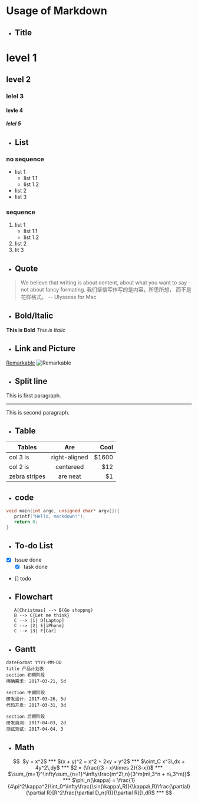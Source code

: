 # Usage of Markdown
- ## Title
# level 1
## level 2
### lelel 3
#### levle 4
##### lelel 5

- ## List
### no sequence
 - list 1
    + list 1.1
    + list 1.2
 - list 2
 - list 3

 ### sequence
 1. list 1
    * list 1.1
    * list 1.2
 2. list 2
 3. lit 3

- ## Quote
> We believe that writing is about content, about what you want to say - not about fancy formating.
> 我们坚信写作写的是内容，所思所想， 而不是花样格式。
> -- Ulyssess for Mac

- ## Bold/Italic
**This is Bold**
*This is Italic*

- ## Link and Picture
[Remarkable](http://remarkableapp.github.io/linux.html)
![Remarkable](http://remarkableapp.github.io/images/remarkable.png)

- ## Split line
This is first paragraph.
 ***
This is second paragraph.

- ## Table

| Tables        | Are           | Cool  |
| ------------- | :-----------: | -----:|
| col 3 is      | right-aligned | $1600 |
| col 2 is      | centereed     | $12   |
| zebra stripes | are neat      | $1    |

- ## code

 ```C
 void main(int argc, unsigned char* argv[]){
    printf("Hello, markdown!");
    return 0;
 }
 ```
- ## To-do List
 - [x] Issue done
   * [x] task done
 - [] todo

- ## Flowchart
 ```graph
    A[Christmas] --> B(Go shoppng)
    B --> C{Let me think}
    C --> |1| D[Laptop]
    C --> |2| E[iPhone]
    C --> |3| F[Car]
 ```
- ## Gantt
 ```gantt
 dateFormat YYYY-MM-DD
 title 产品计划表
 section 初期阶段 
 明确需求: 2017-03-21, 5d
 
 section 中期阶段
 研发设计: 2017-03-26, 5d
 代码开发: 2017-03-31, 3d
 
 section 后期阶段
 研发自测: 2017-04-03, 2d
 测试测试: 2017-04-04, 3
 ```
- ## Math
```math
  $y = x^2$
 ***
   $(x + y)^2 = x^2 + 2xy + y^2$
 ***
 $\oint_C x^3\,dx + 4y^2\,dy$
 ***
 $2 = (\frac{(3 - x)\times 2}{3-x})$
 ***
 $\sum_{m=1}^\infty\sum_{n=1}^\infty\frac{m^2\,n}{3^m(m\,3^n + n\,3^m)}$
 ***
 $\phi_n(\kappa) = \frac{1}{4\pi^2\kappa^2}\int_0^\infty\frac{\sin(\kappa\,R)}{\kappa\,R}\frac{\partial}{\partial R}[R^2\frac{\partial D_n(R)}{\partial R}]\,dR$
 ***

